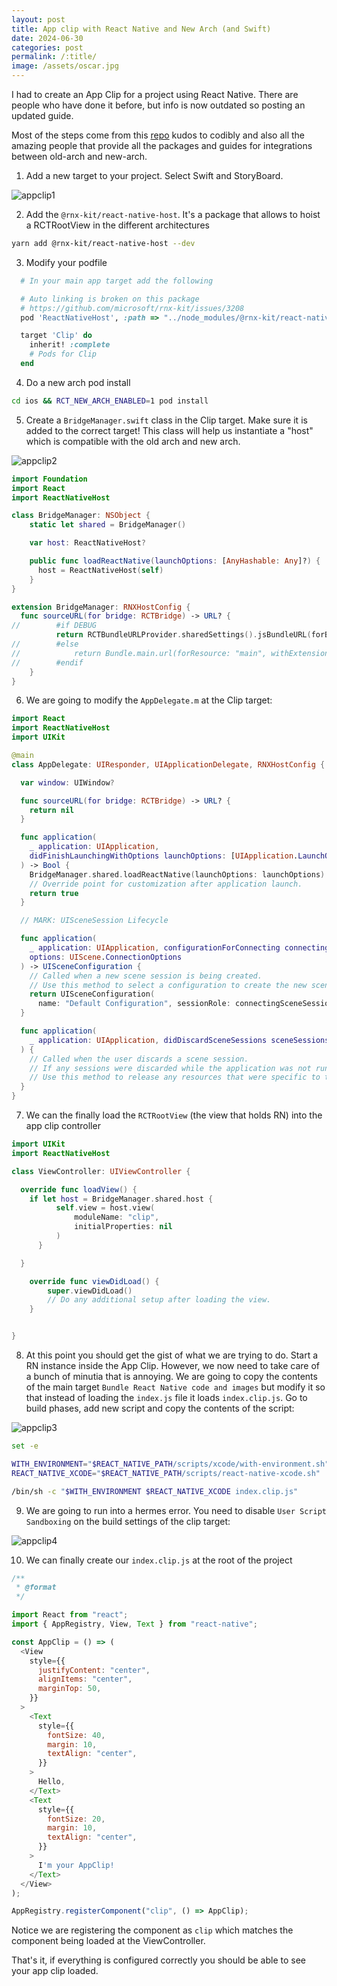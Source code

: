 ```yaml
---
layout: post
title: App clip with React Native and New Arch (and Swift)
date: 2024-06-30
categories: post
permalink: /:title/
image: /assets/oscar.jpg
---
```


I had to create an App Clip for a project using React Native. There are people who have done it before, but info is now outdated so posting an updated guide.

Most of the steps come from this [repo](https://github.com/codibly/app-clip-instant-app-react-native/blob/main/Creating-React-Native-AppClip.md) kudos to codibly and also all the amazing people that provide all the packages and guides for integrations between old-arch and new-arch.

1. Add a new target to your project. Select Swift and StoryBoard.

![appclip1](assets/appclip1.jpg)

2. Add the `@rnx-kit/react-native-host`. It's a package that allows to hoist a RCTRootView in the different architectures

```sh
yarn add @rnx-kit/react-native-host --dev
```

3. Modify your podfile

```ruby
  # In your main app target add the following

  # Auto linking is broken on this package
  # https://github.com/microsoft/rnx-kit/issues/3208
  pod 'ReactNativeHost', :path => "../node_modules/@rnx-kit/react-native-host"

  target 'Clip' do
    inherit! :complete
    # Pods for Clip
  end
```

4. Do a new arch pod install

```sh
cd ios && RCT_NEW_ARCH_ENABLED=1 pod install
```

5. Create a `BridgeManager.swift` class in the Clip target. Make sure it is added to the correct target! This class will help us instantiate a "host" which is compatible with the old arch and new arch.

![appclip2](assets/appclip1.jpg)

```swift
import Foundation
import React
import ReactNativeHost

class BridgeManager: NSObject {
    static let shared = BridgeManager()

    var host: ReactNativeHost?

    public func loadReactNative(launchOptions: [AnyHashable: Any]?) {
      host = ReactNativeHost(self)
    }
}

extension BridgeManager: RNXHostConfig {
  func sourceURL(for bridge: RCTBridge) -> URL? {
//        #if DEBUG
          return RCTBundleURLProvider.sharedSettings().jsBundleURL(forBundleRoot: "index.clip")
//        #else
//            return Bundle.main.url(forResource: "main", withExtension: "jsbundle")
//        #endif
    }
}
```

6. We are going to modify the `AppDelegate.m` at the Clip target:

```swift
import React
import ReactNativeHost
import UIKit

@main
class AppDelegate: UIResponder, UIApplicationDelegate, RNXHostConfig {

  var window: UIWindow?

  func sourceURL(for bridge: RCTBridge) -> URL? {
    return nil
  }

  func application(
    _ application: UIApplication,
    didFinishLaunchingWithOptions launchOptions: [UIApplication.LaunchOptionsKey: Any]?
  ) -> Bool {
    BridgeManager.shared.loadReactNative(launchOptions: launchOptions)
    // Override point for customization after application launch.
    return true
  }

  // MARK: UISceneSession Lifecycle

  func application(
    _ application: UIApplication, configurationForConnecting connectingSceneSession: UISceneSession,
    options: UIScene.ConnectionOptions
  ) -> UISceneConfiguration {
    // Called when a new scene session is being created.
    // Use this method to select a configuration to create the new scene with.
    return UISceneConfiguration(
      name: "Default Configuration", sessionRole: connectingSceneSession.role)
  }

  func application(
    _ application: UIApplication, didDiscardSceneSessions sceneSessions: Set<UISceneSession>
  ) {
    // Called when the user discards a scene session.
    // If any sessions were discarded while the application was not running, this will be called shortly after application:didFinishLaunchingWithOptions.
    // Use this method to release any resources that were specific to the discarded scenes, as they will not return.
  }
}
```

7. We can the finally load the `RCTRootView` (the view that holds RN) into the app clip controller

```swift
import UIKit
import ReactNativeHost

class ViewController: UIViewController {

  override func loadView() {
    if let host = BridgeManager.shared.host {
          self.view = host.view(
              moduleName: "clip",
              initialProperties: nil
          )
      }

  }

    override func viewDidLoad() {
        super.viewDidLoad()
        // Do any additional setup after loading the view.
    }


}
```

8. At this point you should get the gist of what we are trying to do. Start a RN instance inside the App Clip. However, we now need to take care of a bunch of minutia that is annoying. We are going to copy the contents of the main target `Bundle React Native code and images` but modify it so that instead of loading the `index.js` file it loads `index.clip.js`. Go to build phases, add new script and copy the contents of the script:

![appclip3](assets/appclip3.jpg)

```sh
set -e

WITH_ENVIRONMENT="$REACT_NATIVE_PATH/scripts/xcode/with-environment.sh"
REACT_NATIVE_XCODE="$REACT_NATIVE_PATH/scripts/react-native-xcode.sh"

/bin/sh -c "$WITH_ENVIRONMENT $REACT_NATIVE_XCODE index.clip.js"
```

9. We are going to run into a hermes error. You need to disable `User Script Sandboxing` on the build settings of the clip target:

![appclip4](assets/appclip4.jpg)

10. We can finally create our `index.clip.js` at the root of the project

```js
/**
 * @format
 */

import React from "react";
import { AppRegistry, View, Text } from "react-native";

const AppClip = () => (
  <View
    style={{
      justifyContent: "center",
      alignItems: "center",
      marginTop: 50,
    }}
  >
    <Text
      style={{
        fontSize: 40,
        margin: 10,
        textAlign: "center",
      }}
    >
      Hello,
    </Text>
    <Text
      style={{
        fontSize: 20,
        margin: 10,
        textAlign: "center",
      }}
    >
      I'm your AppClip!
    </Text>
  </View>
);

AppRegistry.registerComponent("clip", () => AppClip);
```

Notice we are registering the component as `clip` which matches the component being loaded at the ViewController.

That's it, if everything is configured correctly you should be able to see your app clip loaded.
